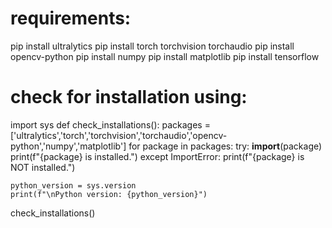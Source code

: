# requirements:

pip install ultralytics
pip install torch torchvision torchaudio
pip install opencv-python
pip install numpy
pip install matplotlib
pip install tensorflow


# check for installation using:
import sys
def check_installations():
    packages = ['ultralytics','torch','torchvision','torchaudio','opencv-python','numpy','matplotlib']
    for package in packages:
        try:
            __import__(package)
            print(f"{package} is installed.")
        except ImportError:
            print(f"{package} is NOT installed.")
    
    python_version = sys.version
    print(f"\nPython version: {python_version}")
check_installations()
